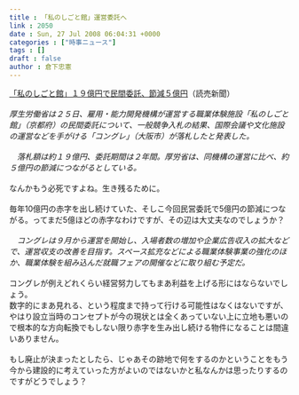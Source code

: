 ```yaml
---
title : 「私のしごと館」運営委託へ
link : 2050
date : Sun, 27 Jul 2008 06:04:31 +0000
categories : ["時事ニュース"]
tags : []
draft : false
author : 倉下忠憲
---
```


<A HREF="http://www.yomiuri.co.jp/politics/news/20080725-OYT1T00711.htm" TARGET="_blank">「私のしごと館」１９億円で民間委託、節減５億円</A>（読売新聞）<BR><BR><I>厚生労働省は２５日、雇用・能力開発機構が運営する職業体験施設「私のしごと館」（京都府）の民間委託について、一般競争入札の結果、国際会議や文化施設の運営などを手がける「コングレ」（大阪市）が落札したと発表した。<BR><BR>　落札額は約１９億円、委託期間は２年間。厚労省は、同機構の運営に比べ、約５億円の節減につながるとしている。</I><BR><BR>なんかもう必死ですよね。生き残るために。<BR><BR>毎年10億円の赤字を出し続けていた、そしこ今回民営委託で5億円の節減につながる。ってまだ5億ほどの赤字なわけですが、その辺は大丈夫なのでしょうか？<BR><BR><I>　コングレは９月から運営を開始し、入場者数の増加や企業広告収入の拡大などで、運営収支の改善を目指す。スペース拡充などによる職業体験事業の強化のほか、職業体験を組み込んだ就職フェアの開催などに取り組む予定だ。</I><BR><BR>コングレが例えどれくらい経営努力してもまあ利益を上げる形にはならないでしょう。<BR>数字的にまあ見れる、という程度まで持って行ける可能性はなくはないですが、やはり設立当時のコンセプトが今の現状とは全くあっていない上に立地も悪いので根本的な方向転換でもしない限り赤字を生み出し続ける物件になることは間違いありません。<BR><BR>もし廃止が決まったとしたら、じゃあその跡地で何をするのかということをもう今から建設的に考えていった方がよいのではないかと私なんかは思ったりするのですがどうでしょう？<BR><BR><BR><BR><br><br>
